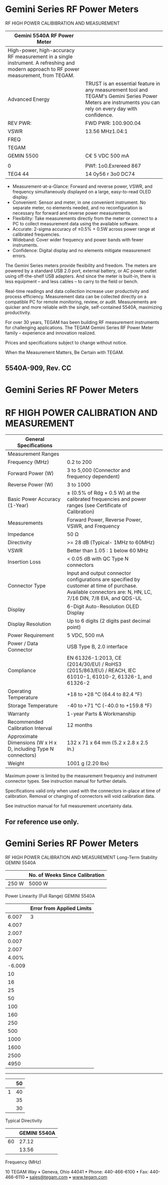 # Gemini Series RF Power Meters

RF HIGH POWER CALIBIBRATION AND MEASUREMENT

|Gemini 5540A RF Power Meter| |
|---|---|
|High-power, high-accuracy RF measurement in a single instrument. A refreshing and modern approach to RF power measurement, from TEGAM.| |
|Advanced Energy|TRUST is an essential feature in any measurement tool and TEGAM's Gemini Series Power Meters are instruments you can rely on every day with confidence.|
|REV PWR:|FWD PWR: 100.900.04|
|VSWR|13.56 MHz1.04:1|
|FREQ| |
|TEGAM| |
|GEMIN 5500|C€ 5 VDC 500 mA|
| | |
|0|PWf: 1o0.Exrereed 867|
|TEG4 44|14 0y56 r 3o0 DC74|

- Measurement-at-a-Glance: Forward and reverse power, VSWR, and frequency simultaneously displayed on a large, easy-to-read OLED display.
- Convenient: Sensor and meter, in one convenient instrument. No separate meter, no elements needed, and no reconfiguration is necessary for forward and reverse power measurements.
- Flexibility: Take measurements directly from the meter or connect to a PC to collect measurement data using the available software.
- Accurate: 2-sigma accuracy of ±0.5% + 0.5W across power range at calibrated frequencies.
- Wideband: Cover wider frequency and power bands with fewer instruments.
- Confidence: Digital display and no elements mitigate measurement errors.

The Gemini Series meters provide flexibility and freedom. The meters are powered by a standard USB 2.0 port, external battery, or AC power outlet using off-the-shelf USB adapters. And since the meter is built-in, there is less equipment – and less cables – to carry to the field or bench.

Real-time readings and data collection increase user productivity and process efficiency. Measurement data can be collected directly on a compatible PC for remote monitoring, review, or audit. Measurements are quicker and more reliable with the single, self-contained 5540A, maximizing productivity.

For over 30 years, TEGAM has been building RF measurement instruments for challenging applications. The TEGAM Gemini Series RF Power Meter family – experience and innovation realized.

Prices and specifications subject to change without notice.

When the Measurement Matters, Be Certain with TEGAM.

5540A-909, Rev. CC
---
#  Gemini Series RF Power Meters

#  RF HIGH POWER CALIBRATION AND MEASUREMENT

|General Specifications| | |
|---|---|---|
|Measurement Ranges| | |
|Frequency (MHz)|0.2 to 200| |
|Forward Power (W)|3 to 5,000 (Connector and frequency dependent)| |
|Reverse Power (W)|3 to 1000| |
|Basic Power Accuracy (1-Year)|± (0.5% of Rdg + 0.5 W) at the calibrated frequencies and power ranges (see Certificate of Calibration)| |
|Measurements|Forward Power, Reverse Power, VSWR, and Frequency| |
|Impedance|50 Ω| |
|Directivity|>= 28 dB (Typical- 1MHz to 60MHz)| |
|VSWR|Better than 1.05 : 1 below 60 MHz| |
|Insertion Loss|< 0.05 dB with QC Type N connectors| |
|Connector Type|Input and output connector configurations are specified by customer at time of purchase. Available connectors are: N, HN, LC, 7/16 DIN, 7/8 EIA, and QDS-UL| |
|Display|6-Digit Auto-Resolution OLED Display| |
|Display Resolution|Up to 6 digits (2 digits past decimal point)| |
|Power Requirement|5 VDC, 500 mA| |
|Power / Data Connector|USB Type B, 2.0 interface| |
|Compliance|EN 61326-1:2013, CE (2014/30/EU) / RoHS3 (2015/863/EU) / REACH, IEC 61010-1, 61010-2, 61326-1, and 61326-2| |
|Operating Temperature|+18 to +28 °C (64.4 to 82.4 °F)| |
|Storage Temperature|-40 to +71 °C (-40.0 to +159.8 °F)| |
|Warranty|1-year Parts & Workmanship| |
|Recommended Calibration Interval|12 months| |
|Approximate Dimensions (W x H x D, including Type N connectors)|132 x 71 x 64 mm (5.2 x 2.8 x 2.5 in.)| |
|Weight|1001 g (2.20 lbs)| |

Maximum power is limited by the measurement frequency and instrument connector types. See instruction manual for further details.

Specifications valid only when used with the connectors in-place at time of calibration. Removal or changing of connectors will void calibration data.

See instruction manual for full measurement uncertainty data.

For reference use only.
---
# Gemini Series RF Power Meters

RF HIGH POWER CALIBRATION AND MEASUREMENT Long-Term Stability GEMINI 5540A

| |No. of Weeks Since Calibration|
|---|---|
|250 W|5000 W|

Power Linearity (Full Range) GEMINI 5540A

| |Error from Applied Limits|
|---|---|
|6.007|3|
|4.007| |
|2.007| |
|0.007| |
|2.007| |
|4.00%| |
|-6.009| |
|10| |
|16| |
|25| |
|50| |
|100| |
|160| |
|250| |
|500| |
|1000| |
|1600| |
|2500| |
|4950| |
---
| |50|
|---|---|
|1|40|
| |35|
| |30|

Typical Directivity

| |GEMINI 5540A|
|---|---|
|60|27.12|
| |13.56|

Frequency (MHz)

10 TEGAM Way • Geneva, Ohio 44041 • Phone: 440-466-6100 • Fax: 440-466-6110 • sales@tegam.com • www.tegam.com